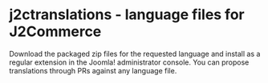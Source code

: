 # j2ctranslations - language files for J2Commerce

Download the packaged zip files for the requested language and install as a regular extension in the Joomla! administrator console.
You can propose translations through PRs against any language file.
